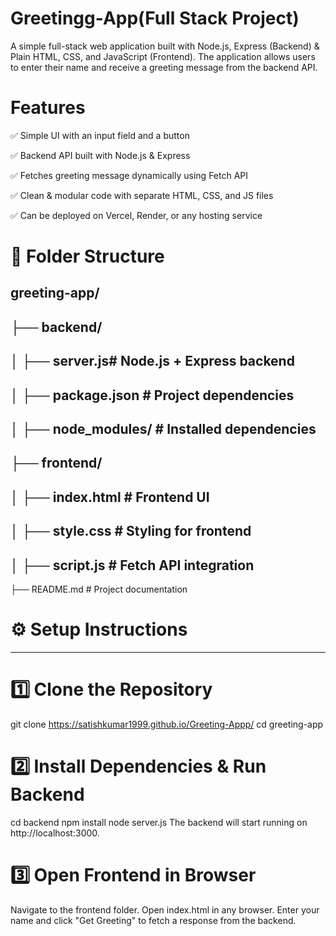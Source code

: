 # Greetingg-App(Full Stack Project)
A simple full-stack web application built with Node.js, Express (Backend) & Plain HTML, CSS, and JavaScript (Frontend). The application allows users to enter their name and receive a greeting message from the backend API.

# Features

✅ Simple UI with an input field and a button

✅ Backend API built with Node.js & Express

✅ Fetches greeting message dynamically using Fetch API

✅ Clean & modular code with separate HTML, CSS, and JS files

✅ Can be deployed on Vercel, Render, or any hosting service



 # 📂 Folder Structure
 
greeting-app/
---
├── backend/
---
│   ├── server.js# Node.js + Express backend
---
│   ├── package.json   # Project dependencies
---
│   ├── node_modules/  # Installed dependencies
---
├── frontend/
---
│   ├── index.html     # Frontend UI
---
│   ├── style.css      # Styling for frontend
---
│   ├── script.js      # Fetch API integration
---
├── README.md          # Project documentation





# ⚙️ Setup Instructions
---
# 1️⃣ Clone the Repository
git clone https://satishkumar1999.github.io/Greeting-Appp/
cd greeting-app
# 2️⃣ Install Dependencies & Run Backend
cd backend
npm install
node server.js
The backend will start running on http://localhost:3000.

# 3️⃣ Open Frontend in Browser
Navigate to the frontend folder.
Open index.html in any browser.
Enter your name and click "Get Greeting" to fetch a response from the backend.







